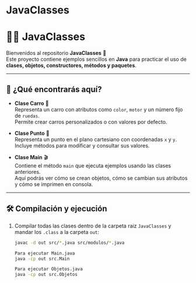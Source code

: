 # JavaClasses
# 🚗📍 JavaClasses  

Bienvenidos al repositorio **JavaClasses** 🎉  
Este proyecto contiene ejemplos sencillos en **Java** para practicar el uso de **clases, objetos, constructores, métodos y paquetes**.  

---

## 📖 ¿Qué encontrarás aquí?
- **Clase Carro** 🚗  
  Representa un carro con atributos como `color`, `motor` y un número fijo de `ruedas`.  
  Permite crear carros personalizados o con valores por defecto.  

- **Clase Punto** 📍  
  Representa un punto en el plano cartesiano con coordenadas `x` y `y`.  
  Incluye métodos para modificar y consultar sus valores.  

- **Clase Main** 🎬  
  Contiene el método `main` que ejecuta ejemplos usando las clases anteriores.  
  Aquí podrás ver cómo se crean objetos, cómo se cambian sus atributos y cómo se imprimen en consola.  

---

## 🛠️ Compilación y ejecución
1. Compilar todas las clases dentro de la carpeta raiz `JavaClasses` y mandar los `.class` a la carpeta `out`:  

   ```bash
   javac -d out src/*.java src/modulos/*.java

   Para ejecutar Main.java
   java -cp out src.Main

   Para ejecutar Objetos.java
   java -cp out src.Objetos
